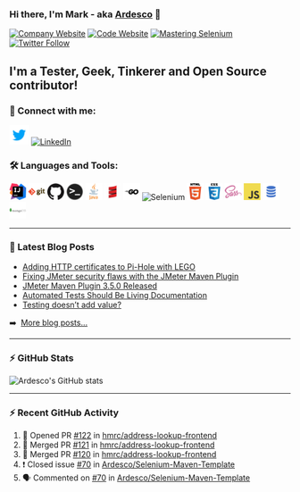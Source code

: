 ### Hi there, I'm Mark - aka [Ardesco][website] 👋

[![Company Website](https://img.shields.io/website?label=lazeryattack.com&style=for-the-badge&url=https%3A%2F%2Fwww.lazeryattack.com)](https://www.lazeryattack.com)
[![Code Website](https://img.shields.io/website?label=lazerycode.com&style=for-the-badge&url=https%3A%2F%2Fwww.lazerycode.com)](https://www.lazerycode.com)
[![Mastering Selenium](https://img.shields.io/website?label=masteringselenium.com&style=for-the-badge&url=https%3A%2F%2Fwww.masteringselenium.com)](https://www.masteringselenium.com)
[![Twitter Follow](https://img.shields.io/twitter/follow/Ardesco?color=1DA1F2&logo=twitter&style=for-the-badge)](https://twitter.com/intent/follow?original_referer=https%3A%2F%2Fgithub.com%2FcodeSTACKr&screen_name=Ardesco)

## I'm a Tester, Geek, Tinkerer and Open Source contributor!

<!--
- 🔭 I’m currently working on ...
- 🌱 I’m currently learning ...
- 👯 I’m looking to collaborate on ...
- 🤔 I’m looking for help with ...
- 💬 Ask me about ...
- 📫 How to reach me: ...
- ⚡ Fun fact: ...
-->

### 🔗 Connect with me:

[<img src="https://raw.githubusercontent.com/github/explore/80688e429a7d4ef2fca1e82350fe8e3517d3494d/topics/twitter/twitter.png" height="35px" width="35px" alt="Twitter">][twitter]
[<img src="https://content.linkedin.com/content/dam/me/business/en-us/amp/brand-site/v2/bg/LI-Bug.svg.original.svg" height="35px" width="35px" alt="LinkedIn">][linkedin]

### 🛠️ Languages and Tools:

<img src="https://raw.githubusercontent.com/github/explore/main/topics/intellij-idea/intellij-idea.png" height="30px" width="30px" alt="Intellij IDEA"> <img src="https://raw.githubusercontent.com/github/explore/80688e429a7d4ef2fca1e82350fe8e3517d3494d/topics/git/git.png" height="30px" width="30px" alt="Git"> <img src="https://raw.githubusercontent.com/github/explore/78df643247d429f6cc873026c0622819ad797942/topics/github/github.png" height="30px" width="30px" alt="GitHub"> <img src="https://raw.githubusercontent.com/github/explore/80688e429a7d4ef2fca1e82350fe8e3517d3494d/topics/terminal/terminal.png" height="30px" width="30px" alt="Terminal"> <img src="https://raw.githubusercontent.com/github/explore/80688e429a7d4ef2fca1e82350fe8e3517d3494d/topics/java/java.png" height="30px" width="30px" alt="Java"> <img src="https://raw.githubusercontent.com/github/explore/80688e429a7d4ef2fca1e82350fe8e3517d3494d/topics/scala/scala.png" height="30px" width="30px" alt="Scala"> <img src="https://raw.githubusercontent.com/github/explore/80688e429a7d4ef2fca1e82350fe8e3517d3494d/topics/go/go.png" height="30px" width="30px" alt="Golang"> <img src="https://cdn.jsdelivr.net/npm/simple-icons@v5/icons/selenium.svg" height="30px" width="30px" alt="Selenium"> <img src="https://raw.githubusercontent.com/github/explore/80688e429a7d4ef2fca1e82350fe8e3517d3494d/topics/html/html.png" height="30px" width="30px" alt="HTML5"> <img src="https://raw.githubusercontent.com/github/explore/80688e429a7d4ef2fca1e82350fe8e3517d3494d/topics/css/css.png" height="30px" width="30px" alt="CSS3"> <img src="https://raw.githubusercontent.com/github/explore/80688e429a7d4ef2fca1e82350fe8e3517d3494d/topics/sass/sass.png" height="30px" width="30px" alt="SASS"> <img src="https://raw.githubusercontent.com/github/explore/80688e429a7d4ef2fca1e82350fe8e3517d3494d/topics/javascript/javascript.png" height="30px" width="30px" alt="JavaScript"> <img src="https://raw.githubusercontent.com/github/explore/80688e429a7d4ef2fca1e82350fe8e3517d3494d/topics/sql/sql.png" height="30px" width="30px" alt="SQL"> <img src="https://raw.githubusercontent.com/github/explore/80688e429a7d4ef2fca1e82350fe8e3517d3494d/topics/mongodb/mongodb.png" height="30px" width="30px" alt="MongoDB">

---

### 📕 Latest Blog Posts

<!-- BLOG-POST-LIST:START -->
- [Adding HTTP certificates to Pi-Hole with LEGO](https://ardesco.lazerycode.com/devops/2022/01/11/lets-encrypt-on-pihole.html)
- [Fixing JMeter security flaws with the JMeter Maven Plugin](https://ardesco.lazerycode.com/oss/2021/12/28/fixing-security-flaws-with-the-jmeter-maven-plugin.html)
- [JMeter Maven Plugin 3.5.0 Released](https://ardesco.lazerycode.com/oss/2021/10/09/jmeter-maven-plugin-3-5-0-released.html)
- [Automated Tests Should Be Living Documentation](https://ardesco.lazerycode.com/testing/2014/09/17/automated-tests-should-be-living-documentation.html)
- [Testing doesn’t add value?](https://ardesco.lazerycode.com/testing/2014/05/02/testing-doesnt-add-value.html)
<!-- BLOG-POST-LIST:END -->

➡️ &nbsp;[More blog posts...](https://ardesco.lazerycode.com)

---

### ⚡ GitHub Stats

![Ardesco's GitHub stats](https://github-readme-stats-ardesco.vercel.app/api?username=ardesco&count_private=true&show_icons=true&theme=nightowl)

---

### ⚡ ️Recent GitHub Activity

<!--START_SECTION:activity-->
1. 💪 Opened PR [#122](https://github.com/hmrc/address-lookup-frontend/pull/122) in [hmrc/address-lookup-frontend](https://github.com/hmrc/address-lookup-frontend)
2. 🎉 Merged PR [#121](https://github.com/hmrc/address-lookup-frontend/pull/121) in [hmrc/address-lookup-frontend](https://github.com/hmrc/address-lookup-frontend)
3. 🎉 Merged PR [#120](https://github.com/hmrc/address-lookup-frontend/pull/120) in [hmrc/address-lookup-frontend](https://github.com/hmrc/address-lookup-frontend)
4. ❗️ Closed issue [#70](https://github.com/Ardesco/Selenium-Maven-Template/issues/70) in [Ardesco/Selenium-Maven-Template](https://github.com/Ardesco/Selenium-Maven-Template)
5. 🗣 Commented on [#70](https://github.com/Ardesco/Selenium-Maven-Template/issues/70) in [Ardesco/Selenium-Maven-Template](https://github.com/Ardesco/Selenium-Maven-Template)
<!--END_SECTION:activity-->


[website]: https://www.lazeryattack.com

[twitter]: https://twitter.com/Ardesco

[linkedin]: https://www.linkedin.com/in/ardesco/
